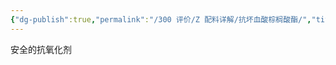 ```yaml
---
{"dg-publish":true,"permalink":"/300 评价/Z 配料详解/抗坏血酸棕榈酸酯/","title":"抗坏血酸棕榈酸酯","created":"2024-01-25T18:45:04.000+08:00","updated":"2024-01-25T18:45:04.000+08:00"}
---
```



安全的抗氧化剂